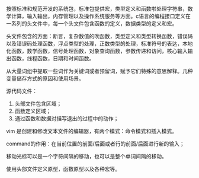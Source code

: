 按照标准和规范开发的系统包，标准包提供宏，类型定义和函数啦处理字符串，数学计算，输入输出，内存管理以及操作系统服务等方面。c语言的编程接口定义在一系列的头文件中，每一个头文件包含函数的定义，数据类型的定义和宏。

头文件包含的方面：断言，复杂数值的吹函数，类型定义和类型转换函数，错误码以及错误码处理函数，浮点类型的处理，正数类型的处理，标准符号的表达，本地化函数，数学函数，信号处理函数，对象查询函数，参数传递和访问，核心输入输出函数，线程函数，日期和时间函数。

从大量词组中提取一些词作为关键词或者预留词，赋予它们特殊的意思解释。几种变量储存方式的原因和使用场景。

源代码文件：

1. 头部文件包含区域；
2. 函数定义区域；
3. 通过函数和数据对描写退出的过程中的动作；

vim 是创建和修改文本文件的编辑器，有两个模式：命令模式和插入模式。

command的作用：在当前位置的前面/后面或者行的前面/后面进行新的输入；

移动光标可以是一个字符间隔的移动，也可以是整个单词间隔的移动。

使用头部文件定义原型，函数原型以及各种宏等。
